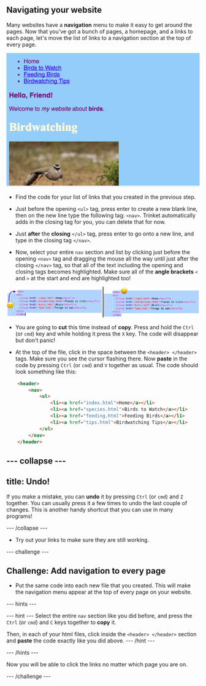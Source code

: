 ## Navigating your website

Many websites have a **navigation** menu to make it easy to get around the pages. Now that you've got a bunch of pages, a homepage, and a links to each page, let's move the list of links to a navigation section at the top of every page. 

![Example of a web page with navigation links at the top](images/egNavLinksAtTop.png)

- Find the code for your list of links that you created in the previous step.

- Just before the opening `<ul>` tag, press enter to create a new blank line, then on the new line type the following tag: `<nav>`. Trinket automatically adds in the closing tag for you, you can delete that for now.

- Just **after** the **closing** `</ul>` tag, press enter to go onto a new line, and type in the closing tag `</nav>`. 

- Now, select your entire `nav` section and list by clicking just before the opening `<nav>` tag and dragging the mouse all the way until just after the closing `</nav>` tag, so that all of the text including the opening and closing tags becomes highlighted. Make sure all of the **angle brackets** `<` and `>` at the start and end are highlighted too!

![Text on the left is not fully selected while the text on the right is](images/egSelectedYayWoops.png)

- You are going to **cut** this time instead of **copy**. Press and hold the `Ctrl` \(or `cmd`\) key and while holding it press the `X` key. The code will disappear but don't panic!

- At the top of the file, click in the space between the `<header> </header>` tags. Make sure you see the cursor flashing there. Now **paste** in the code by pressing `Ctrl` \(or `cmd`\) and `V` together as usual. The code should look something like this:

```html
    <header>
        <nav>
            <ul>
                <li><a href="index.html">Home</a></li>
                <li><a href="species.html">Birds to Watch</a></li>
                <li><a href="feeding.html">Feeding Birds</a></li>
                <li><a href="tips.html">Birdwatching Tips</a></li>
            </ul>
        </nav>
    </header>
```

--- collapse ---
---
title: Undo!
---

If you make a mistake, you can **undo** it by pressing `Ctrl` \(or `cmd`\) and `Z` together. You can usually press it a few times to undo the last couple of changes. This is another handy shortcut that you can use in many programs!

--- /collapse ---

- Try out your links to make sure they are still working.

--- challenge ---

## Challenge: Add navigation to every page

- Put the same code into each new file that you created. This will make the navigation menu appear at the top of every page on your website.

 --- hints ---

 --- hint ---
 Select the entire `nav` section like you did before, and press the `Ctrl` \(or `cmd`\) and `C` keys together to **copy** it. 
 
 Then, in each of your html files, click inside the `<header> </header>` section and **paste** the code exactly like you did above.
 --- /hint ---

 --- /hints ---

Now you will be able to click the links no matter which page you are on. 

--- /challenge ---
